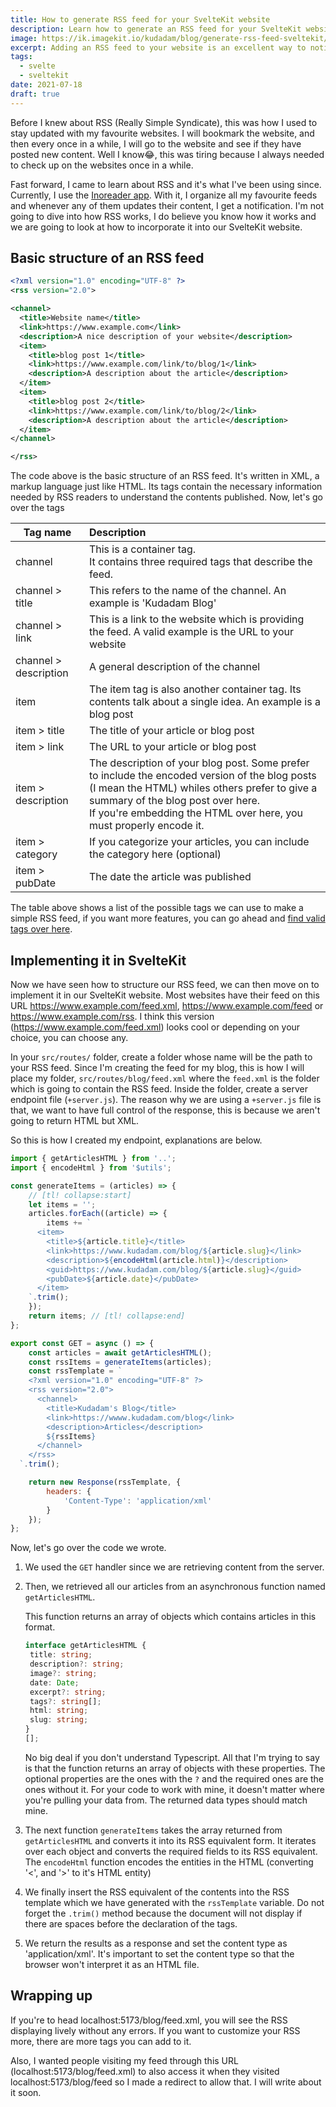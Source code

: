 ```yaml
---
title: How to generate RSS feed for your SvelteKit website
description: Learn how to generate an RSS feed for your SvelteKit website with this step-by-step guide. Keep your readers up-to-date with your latest content
image: https://ik.imagekit.io/kudadam/blog/generate-rss-feed-sveltekit/hero?updatedAt=1683294694031
excerpt: Adding an RSS feed to your website is an excellent way to notify readers when new blog posts are published
tags:
  - svelte
  - sveltekit
date: 2021-07-18
draft: true
---
```


Before I knew about RSS (Really Simple Syndicate), this was how I used to stay updated with my favourite websites. I will bookmark the website, and then every once in a while, I will go to the website and see if they have posted new content. Well I know😂, this was tiring because I always needed to check up on the websites once in a while.

Fast forward, I came to learn about RSS and it's what I've been using since. Currently, I use the [Inoreader app](https://www.inoreader.com). With it, I organize all my favourite feeds and whenever any of them updates their content, I get a notification. I'm not going to dive into how RSS works, I do believe you know how it works and we are going to look at how to incorporate it into our SvelteKit website.

## Basic structure of an RSS feed

```xml
<?xml version="1.0" encoding="UTF-8" ?>
<rss version="2.0">

<channel>
  <title>Website name</title>
  <link>https://www.example.com</link>
  <description>A nice description of your website</description>
  <item>
    <title>blog post 1</title>
    <link>https://www.example.com/link/to/blog/1</link>
    <description>A description about the article</description>
  </item>
  <item>
    <title>blog post 2</title>
    <link>https://www.example.com/link/to/blog/2</link>
    <description>A description about the article</description>
  </item>
</channel>

</rss>
```

The code above is the basic structure of an RSS feed. It's written in XML, a markup language just like HTML. Its tags contain the necessary information needed by RSS readers to understand the contents published. Now, let's go over the tags

| Tag name              | Description                                                                                                                                                                                                                                                     |
| --------------------- | :-------------------------------------------------------------------------------------------------------------------------------------------------------------------------------------------------------------------------------------------------------------- |
| channel               | This is a container tag. <br />It contains three required tags that describe the feed.                                                                                                                                                                          |
| channel > title       | This refers to the name of the channel. An example is 'Kudadam Blog'                                                                                                                                                                                            |
| channel > link        | This is a link to the website which is providing the feed. A valid example is the URL to your website                                                                                                                                                           |
| channel > description | A general description of the channel                                                                                                                                                                                                                            |
| item                  | The item tag is also another container tag. Its contents talk about a single idea. An example is a blog post                                                                                                                                                    |
| item > title          | The title of your article or blog post                                                                                                                                                                                                                          |
| item > link           | The URL to your article or blog post                                                                                                                                                                                                                            |
| item > description    | The description of your blog post. Some prefer to include the encoded version of the blog posts (I mean the HTML) whiles others prefer to give a summary of the blog post over here. <br />If you're embedding the HTML over here, you must properly encode it. |
| item > category       | If you categorize your articles, you can include the category here (optional)                                                                                                                                                                                   |
| item > pubDate        | The date the article was published                                                                                                                                                                                                                              |

The table above shows a list of the possible tags we can use to make a simple RSS feed, if you want more features, you can go ahead and [find valid tags over here](https://validator.w3.org/feed/docs/rss2.html).

## Implementing it in SvelteKit

Now we have seen how to structure our RSS feed, we can then move on to implement it in our SvelteKit website. Most websites have their feed on this URL https://www.example.com/feed.xml, https://www.example.com/feed or https://www.example.com/rss. I think this version (https://www.example.com/feed.xml) looks cool or depending on your choice, you can choose any.

In your `src/routes/` folder, create a folder whose name will be the path to your RSS feed. Since I'm creating the feed for my blog, this is how I will place my folder, `src/routes/blog/feed.xml` where the `feed.xml` is the folder which is going to contain the RSS feed. Inside the folder, create a server endpoint file (`+server.js`). The reason why we are using a `+server.js` file is that, we want to have full control of the response, this is because we aren't going to return HTML but XML.

So this is how I created my endpoint, explanations are below.

```javascript {filename=+server.js filepath=src/routes/blog/feed.xml/+server.js}
import { getArticlesHTML } from '..';
import { encodeHtml } from '$utils';

const generateItems = (articles) => {
	// [tl! collapse:start]
	let items = '';
	articles.forEach((article) => {
		items += `
      <item>
        <title>${article.title}</title>
        <link>https://www.kudadam.com/blog/${article.slug}</link>
        <description>${encodeHtml(article.html)}</description>
        <guid>https://www.kudadam.com/blog/${article.slug}</guid>
        <pubDate>${article.date}</pubDate>
      </item>
    `.trim();
	});
	return items; // [tl! collapse:end]
};

export const GET = async () => {
	const articles = await getArticlesHTML();
	const rssItems = generateItems(articles);
	const rssTemplate = `
    <?xml version="1.0" encoding="UTF-8" ?>
    <rss version="2.0">
      <channel>
        <title>Kudadam's Blog</title>
        <link>https://wwww.kudadam.com/blog</link>
        <description>Articles</description>
        ${rssItems}
      </channel>
    </rss>
  `.trim();

	return new Response(rssTemplate, {
		headers: {
			'Content-Type': 'application/xml'
		}
	});
};
```

Now, let's go over the code we wrote.

1. We used the `GET` handler since we are retrieving content from the server.

2. Then, we retrieved all our articles from an asynchronous function named `getArticlesHTML`.

   This function returns an array of objects which contains articles in this format.

   ```typescript
   interface getArticlesHTML {
   	title: string;
   	description?: string;
   	image?: string;
   	date: Date;
   	excerpt?: string;
   	tags?: string[];
   	html: string;
   	slug: string;
   }
   [];
   ```

   No big deal if you don't understand Typescript. All that I'm trying to say is that the function returns an array of objects with these properties. The optional properties are the ones with the `?` and the required ones are the ones without it. For your code to work with mine, it doesn't matter where you're pulling your data from. The returned data types should match mine.

3. The next function `generateItems` takes the array returned from `getArticlesHTML` and converts it into its RSS equivalent form.
   It iterates over each object and converts the required fields to its RSS equivalent. The `encodeHtml` function encodes the entities in the HTML (converting '<', and '>' to it's HTML entity)

4. We finally insert the RSS equivalent of the contents into the RSS template which we have generated with the `rssTemplate` variable.
   Do not forget the `.trim()` method because the document will not display if there are spaces before the declaration of the tags.

5. We return the results as a response and set the content type as 'application/xml'. It's important to set the content type so that the browser won't interpret it as an HTML file.

## Wrapping up

If you're to head localhost:5173/blog/feed.xml, you will see the RSS displaying lively without any errors. If you want to customize your RSS more, there are more tags you can add to it.

Also, I wanted people visiting my feed through this URL (localhost:5173/blog/feed.xml) to also access it when they visited localhost:5173/blog/feed so I made a redirect to allow that. I will write about it soon.
